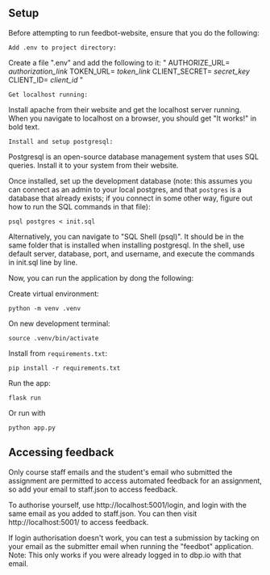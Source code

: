 ## Setup
Before attempting to run feedbot-website, ensure that you do the following:

    Add .env to project directory:
Create a file ".env" and add the following to it:
"
AUTHORIZE_URL= *authorization_link*
TOKEN_URL= *token_link*
CLIENT_SECRET= *secret_key*
CLIENT_ID= *client_id*
"

    Get localhost running:
Install apache from their website and get the localhost server running. When you navigate to localhost on a browser, you should get "It works!" in bold text. 


    Install and setup postgresql:
Postgresql is an open-source database management system that uses SQL queries. Install it to your system from their website. 

Once installed, set up the development database (note: this assumes you can connect as an admin to your local postgres, and that `postgres` is a database that already exists;
if you connect in some other way, figure out how to run the SQL commands in that file):

``` shell
psql postgres < init.sql

```

Alternatively, you can navigate to "SQL Shell (psql)". It should be in the same folder that is installed when installing postgresql. In the shell, use default server, database, port, and username, and execute the commands in init.sql line by line.


Now, you can run the application by dong the following: 

Create virtual environment:
``` shell
python -m venv .venv
```

On new development terminal:

``` shell
source .venv/bin/activate
```


Install from `requirements.txt`:

``` shell
pip install -r requirements.txt
```


Run the app:

``` shell
flask run
```

Or run with

``` shell 
python app.py
```



## Accessing feedback
Only course staff emails and the student's email who submitted the assignment are permitted to access automated feedback for an assignment, so add your email to staff.json to access feedback.

To authorise yourself, use http://localhost:5001/login, and login with the same email as you added to staff.json. You can then visit http://localhost:5001/ to access feedback.


If login authorisation doesn't work, you can test a submission by tacking on your email as the submitter email when running the "feedbot" application. Note: This only works if you were already logged in to dbp.io with that email.


